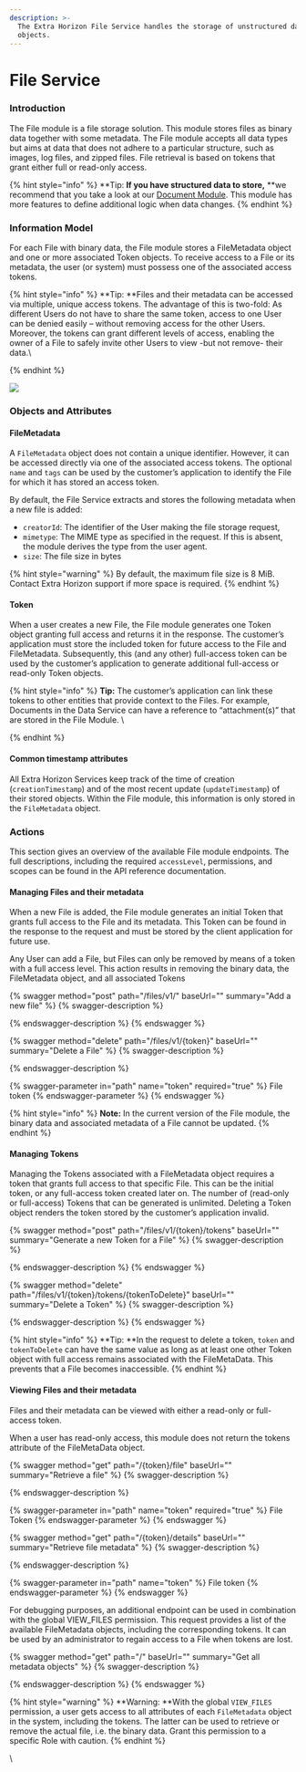 ```yaml
---
description: >-
  The Extra Horizon File Service handles the storage of unstructured data
  objects.
---
```


# File Service

### Introduction

The File module is a file storage solution. This module stores files as binary data together with some metadata. The File module accepts all data types but aims at data that does not adhere to a particular structure, such as images, log files, and zipped files. File retrieval is based on tokens that grant either full or read-only access.

{% hint style="info" %}
**Tip: **If you have structured data to store,** **we recommend that you take a look at our [Document Module](data-service.md). This module has more features to define additional logic when data changes.
{% endhint %}

### Information Model

For each File with binary data, the File module stores a FileMetadata object and one or more associated Token objects. To receive access to a File or its metadata, the user (or system) must possess one of the associated access tokens.&#x20;

{% hint style="info" %}
**Tip: **Files and their metadata can be accessed via multiple, unique access tokens. The advantage of this is two-fold: As different Users do not have to share the same token, access to one User can be denied easily – without removing access for the other Users. Moreover, the tokens can grant different levels of access, enabling the owner of a File to safely invite other Users to view -but not remove- their data.\

{% endhint %}

![](https://lh5.googleusercontent.com/DUFATZ5w5ColZ84RIH6uSgSDhCmWoNVwJJ4dxiWc3xg4rCtID7gvMduietkzLgRn8FmT\_5wtbbD4Gi9O240lTxqm37k2BFdt9It2bLnFMNzBzBRYTfKNdlfnoqtpLSLPdjv8rp8=s0)

&#x20;

### Objects and Attributes

#### FileMetadata

A `FileMetadata` object does not contain a unique identifier. However, it can be accessed directly via one of the associated access tokens. The optional `name` and `tags` can be used by the customer’s application to identify the File for which it has stored an access token.&#x20;

By default, the File Service extracts and stores the following metadata when a new file is added:&#x20;

* `creatorId`: The identifier of the User making the file storage request,
* `mimetype`: The MIME type as specified in the request. If this is absent, the module derives the type from the user agent.
* `size`: The file size in bytes &#x20;

{% hint style="warning" %}
By default, the maximum file size is 8 MiB. Contact Extra Horizon support if more space is required.
{% endhint %}

#### Token

When a user creates a new File, the File module generates one Token object granting full access and returns it in the response. The customer’s application must store the included token for future access to the File and FileMetadata. Subsequently, this (and any other) full-access token can be used by the customer’s application to generate additional full-access or read-only Token objects.&#x20;

{% hint style="info" %}
**Tip:** The customer’s application can link these tokens to other entities that provide context to the Files. For example, Documents in the Data Service can have a reference to “attachment(s)” that are stored in the File Module. \

{% endhint %}

#### Common timestamp attributes

All Extra Horizon Services keep track of the time of creation (`creationTimestamp`) and of the most recent update (`updateTimestamp`) of their stored objects. Within the File module, this information is only stored in the `FileMetadata` object.

### Actions

This section gives an overview of the available File module endpoints. The full descriptions, including the required `accessLevel`, permissions, and scopes can be found in the API reference documentation.

#### Managing Files and their metadata

When a new File is added, the File module generates an initial Token that grants full access to the File and its metadata. This Token can be found in the response to the request and must be stored by the client application for future use.&#x20;

Any User can add a File, but Files can only be removed by means of a token with a full access level. This action results in removing the binary data, the FileMetadata object, and all associated Tokens



{% swagger method="post" path="/files/v1/" baseUrl="" summary="Add a new file" %}
{% swagger-description %}

{% endswagger-description %}
{% endswagger %}

{% swagger method="delete" path="/files/v1/{token}" baseUrl="" summary="Delete a File" %}
{% swagger-description %}

{% endswagger-description %}

{% swagger-parameter in="path" name="token" required="true" %}
File token
{% endswagger-parameter %}
{% endswagger %}

{% hint style="info" %}
**Note:** In the current version of the File module, the binary data and associated metadata of a File cannot be updated.
{% endhint %}

#### Managing Tokens

Managing the Tokens associated with a FileMetadata object requires a token that grants full access to that specific File. This can be the initial token, or any full-access token created later on. The number of (read-only or full-access) Tokens that can be generated is unlimited. Deleting a Token object renders the token stored by the customer’s application invalid.

{% swagger method="post" path="/files/v1/{token}/tokens" baseUrl="" summary="Generate a new Token for a File" %}
{% swagger-description %}

{% endswagger-description %}
{% endswagger %}

{% swagger method="delete" path="/files/v1/{token}/tokens/{tokenToDelete}" baseUrl="" summary="Delete a Token" %}
{% swagger-description %}

{% endswagger-description %}
{% endswagger %}

{% hint style="info" %}
**Tip: **In the request to delete a token, `token` and `tokenToDelete` can have the same value as long as at least one other Token object with full access remains associated with the FileMetaData. This prevents that a File becomes inaccessible.&#x20;
{% endhint %}

#### Viewing Files and their metadata

Files and their metadata can be viewed with either a read-only or full-access token.&#x20;

When a user has read-only access, this module does not return the tokens attribute of the FileMetaData object.

{% swagger method="get" path="/{token}/file" baseUrl="" summary="Retrieve a file" %}
{% swagger-description %}

{% endswagger-description %}

{% swagger-parameter in="path" name="token" required="true" %}
File Token
{% endswagger-parameter %}
{% endswagger %}

{% swagger method="get" path="/{token}/details" baseUrl="" summary="Retrieve file metadata" %}
{% swagger-description %}

{% endswagger-description %}

{% swagger-parameter in="path" name="token" %}
File token
{% endswagger-parameter %}
{% endswagger %}

For debugging purposes, an additional endpoint can be used in combination with the global VIEW\_FILES permission. This request provides a list of the available FileMetadata objects, including the corresponding tokens. It can be used by an administrator to regain access to a File when tokens are lost.&#x20;

{% swagger method="get" path="/" baseUrl="" summary="Get all metadata objects" %}
{% swagger-description %}

{% endswagger-description %}
{% endswagger %}

{% hint style="warning" %}
**Warning: **With the global `VIEW_FILES` permission, a user gets access to all attributes of each `FileMetadata` object in the system, including the tokens. The latter can be used to retrieve or remove the actual file, i.e. the binary data. Grant this permission to a specific Role with caution.
{% endhint %}

\
